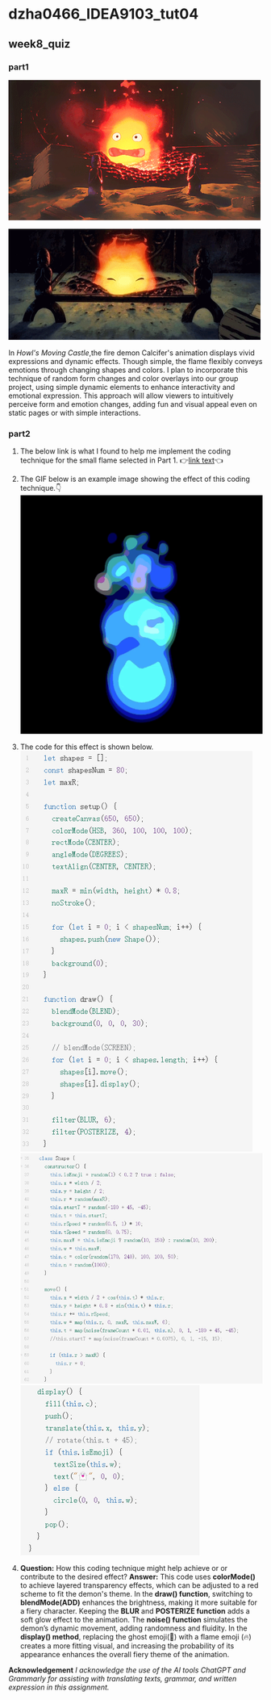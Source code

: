# dzha0466_IDEA9103_tut04

## week8_quiz
### part1

![the first example of my picture](/readmeImages/Calcifer%20Howls%20Moving%20Castle.gif)

![the second example of my picture](/readmeImages/Calcifer%20Howls%20Moving%20Castle2.gif)


In *Howl's Moving Castle*,the fire demon Calcifer's animation displays vivid expressions and dynamic effects. Though simple, the flame flexibly conveys emotions through changing shapes and colors. I plan to incorporate this technique of random form changes and color overlays into our group project, using simple dynamic elements to enhance interactivity and emotional expression. This approach will allow viewers to intuitively perceive form and emotion changes, adding fun and visual appeal even on static pages or with simple interactions.

### part2
1. The below link is what I found to help me implement the coding technique for the small flame selected in Part 1.
👉[link text](https://openprocessing.org/sketch/2183938)👈



2. The GIF below is an example image showing the effect of this coding technique.👇
![the effect of the above link](/readmeImages/flame.gif)

3. The code for this effect is shown below.
   ![coding1](/readmeImages/1.png)
   ![coding2](/readmeImages/2.png)
   ![coding3](/readmeImages/3.png)

4. **Question:** How this coding technique might help achieve or or contribute to the desired effect?
**Answer:**
This code uses **colorMode()** to achieve layered transparency effects, which can be adjusted to a red scheme to fit the demon's theme. In the **draw() function**, switching to **blendMode(ADD)** enhances the brightness, making it more suitable for a fiery character. Keeping the **BLUR** and **POSTERIZE function** adds a soft glow effect to the animation. The **noise() function** simulates the demon’s dynamic movement, adding randomness and fluidity. In the **display() method**, replacing the ghost emoji(👻) with a flame emoji (🔥) creates a more fitting visual, and increasing the probability of its appearance enhances the overall fiery theme of the animation.

**Acknowledgement**
*I acknowledge the use of the AI tools ChatGPT and Grammarly for assisting with translating texts, grammar, and written expression in this assignment.* 

















